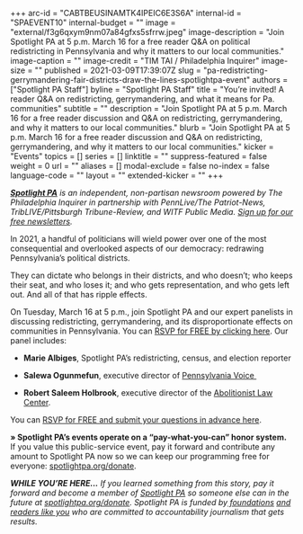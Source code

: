 +++
arc-id = "CABTBEUSINAMTK4IPEIC6E3S6A"
internal-id = "SPAEVENT10"
internal-budget = ""
image = "external/f3g6qxym9nm07a84gfxs5sfrrw.jpeg"
image-description = "Join Spotlight PA at 5 p.m. March 16 for a free reader Q&A on political redistricting in Pennsylvania and why it matters to our local communities."
image-caption = ""
image-credit = "TIM TAI / Philadelphia Inquirer"
image-size = ""
published = 2021-03-09T17:39:07Z
slug = "pa-redistricting-gerrymandering-fair-districts-draw-the-lines-spotlightpa-event"
authors = ["Spotlight PA Staff"]
byline = "Spotlight PA Staff"
title = "You’re invited! A reader Q&A on redistricting, gerrymandering, and what it means for Pa. communities"
subtitle = ""
description = "Join Spotlight PA at 5 p.m. March 16 for a free reader discussion and Q&A on redistricting, gerrymandering, and why it matters to our local communities."
blurb = "Join Spotlight PA at 5 p.m. March 16 for a free reader discussion and Q&A on redistricting, gerrymandering, and why it matters to our local communities."
kicker = "Events"
topics = []
series = []
linktitle = ""
suppress-featured = false
weight = 0
url = ""
aliases = []
modal-exclude = false
no-index = false
language-code = ""
layout = ""
extended-kicker = ""
+++

<a href="https://www.spotlightpa.org/"><i><b>Spotlight PA</b></i></a><i> is an independent, non-partisan newsroom powered by The Philadelphia Inquirer in partnership with PennLive/The Patriot-News, TribLIVE/Pittsburgh Tribune-Review, and WITF Public Media. </i><a href="https://www.spotlightpa.org/newsletters"><i>Sign up for our free newsletters</i></a><i>.</i>

In 2021, a handful of politicians will wield power over one of the most consequential and overlooked aspects of our democracy: redrawing Pennsylvania’s political districts.

They can dictate who belongs in their districts, and who doesn’t; who keeps their seat, and who loses it; and who gets representation, and who gets left out. And all of that has ripple effects.

On Tuesday, March 16 at 5 p.m., join Spotlight PA and our expert panelists in discussing redistricting, gerrymandering, and its disproportionate effects on communities in Pennsylvania. You can <a href="https://www.crowdcast.io/e/redistricting?utm_source=profile&utm_medium=profile_web&utm_campaign=profile" target=_blank>RSVP for FREE by clicking here</a>. Our panel includes:

- <b>Marie Albiges</b>, Spotlight PA’s redistricting, census, and election reporter

- <b>Salewa Ogunmefun</b>, executive director of <a href="https://www.pennsylvaniavoice.org/">Pennsylvania Voice&nbsp;</a>

- <b>Robert Saleem Holbrook</b>, executive director of the <a href="https://abolitionistlawcenter.org/">Abolitionist Law Center</a>.

You can <a href="https://www.crowdcast.io/e/redistricting?utm_source=profile&utm_medium=profile_web&utm_campaign=profile" target=_blank>RSVP for FREE and submit your questions in advance here</a>.

<b>» Spotlight PA’s events operate on a “pay-what-you-can” honor system.</b> If you value this public-service event, pay it forward and contribute any amount to Spotlight PA now so we can keep our programming free for everyone: <a href="http://checkout.fundjournalism.org/memberform?org_id=spotlightpa&campaign=7015G0000003ZrjQAE">spotlightpa.org/donate</a>.

<script src="https://www.spotlightpa.org/embed.js" async></script><div data-spl-embed-version="1" data-spl-src="https://www.spotlightpa.org/embeds/newsletter/"></div>

<i><b>WHILE YOU’RE HERE...</b></i><i> If you learned something from this story, pay it forward and become a member of </i><a href="https://www.spotlightpa.org/"><i>Spotlight PA</i></a><i> so someone else can in the future at </i><a href="http://spotlightpa.org/donate"><i>spotlightpa.org/donate</i></a><i>. Spotlight PA is funded by</i><a href="https://www.spotlightpa.org/support"><i> foundations</i></a><i> </i><a href="https://www.spotlightpa.org/support"><i>and readers like you</i></a><i> who are committed to accountability journalism that gets results.</i>
